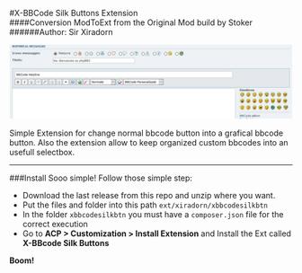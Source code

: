#X-BBCode Silk Buttons Extension  
####Conversion ModToExt from the Original Mod build by Stoker
######Author: Sir Xiradorn

![Screen][img]

Simple Extension for change normal bbcode button into a grafical bbcode button. Also the extension allow to keep organized custom bbcodes into an usefull selectbox.  

----

###Install
Sooo simple! Follow those simple step:
* Download the last release from this repo and unzip where you want.  
* Put the files and folder into this path `ext/xiradorn/xbbcodesilkbtn`  
* In the folder `xbbcodesilkbtn` you must have a `composer.json` file for the correct execution  
* Go to **ACP > Customization > Install Extension** and Install the Ext called **X-BBcode Silk Buttons**  

**Boom!**  

[img]: contrib/screen.jpg "Screen Image"
